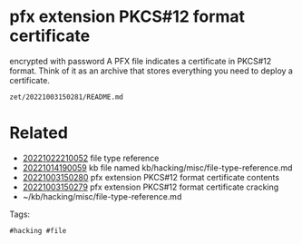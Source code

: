 # pfx extension PKCS#12 format certificate
encrypted with password
A PFX file indicates a certificate in PKCS#12 format.
Think of it as an archive that stores everything you need to deploy a certificate.

` zet/20221003150281/README.md `

# Related

- [20221022210052](/zet/20221022210052/README.md) file type reference
- [20221014190059](/zet/20221014190059/README.md) kb file named kb/hacking/misc/file-type-reference.md
- [20221003150280](/zet/20221003150280/README.md) pfx extension PKCS#12 format certificate contents
- [20221003150279](/zet/20221003150279/README.md) pfx extension PKCS#12 format certificate cracking
- ~/kb/hacking/misc/file-type-reference.md

Tags:

    #hacking #file 
